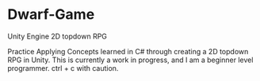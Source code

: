 # Dwarf-Game
Unity Engine 2D topdown RPG

Practice Applying Concepts learned in C# through creating a 2D topdown RPG in Unity.
This is currently a work in progress, and I am a beginner level programmer. ctrl + c with caution.
